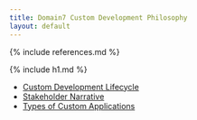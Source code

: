 ```yaml
---
title: Domain7 Custom Development Philosophy
layout: default
---
```

{% include references.md %}

{% include h1.md %}

* [Custom Development Lifecycle](lifecycle/1.html)
* [Stakeholder Narrative](stakeholder_narrative.html)
* [Types of Custom Applications](custom_application_types.html)


